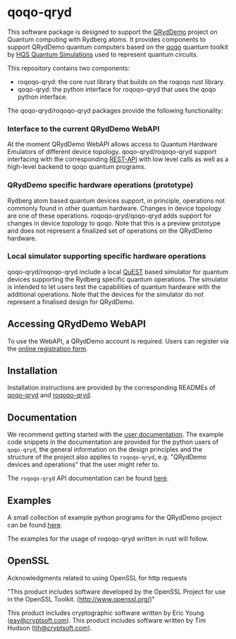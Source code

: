 # qoqo-qryd

This software package is designed to support the [QRydDemo](https://thequantumlaend.de/qryddemo/) project on Quantum computing with Rydberg atoms. It provides components to support QRydDemo quantum computers based on the [qoqo](https://github.com/HQSquantumsimulations/qoqo) quantum toolkit by [HQS Quantum Simulations](https://quantumsimulations.de) used to represent quantum circuits.

This repository contains two components:

* roqoqo-qryd: the core rust library that builds on the roqoqo rust library.
* qoqo-qryd: the python interface for roqoqo-qryd that uses the qoqo python interface.

The qoqo-qryd/roqoqo-qryd packages provide the following functionality:

### Interface to the current QRydDemo WebAPI

At the moment QRydDemo WebAPI allows access to Quantum Hardware Emulators of different device topology. qoqo-qryd/roqoqo-qryd support interfacing with the corresponding [REST-API](https://api.qryddemo.itp3.uni-stuttgart.de/docs) with low level calls as well as a high-level backend to qoqo quantum programs.

### QRydDemo specific hardware operations (prototype)

Rydberg atom based quantum devices support, in principle, operations not commonly found in other quantum hardware. Changes in device topology are one of these operations. roqoqo-qryd/qoqo-qryd adds support for changes in device topology to qoqo.
Note that this is a preview prototype and does not represent a finalized set of operations on the QRydDemo hardware.

### Local simulator supporting specific hardware operations

qoqo-qryd/roqoqo-qryd include a local [QuEST](https://github.com/QuEST-Kit/QuEST) based simulator for quantum devices supporting the Rydberg specific quantum operations. The simulator is intended to let users test the capabilities of quantum hardware with the additional operations. Note that the devices for the simulator do not represent a finalised design for QRydDemo.

## Accessing QRydDemo WebAPI

To use the WebAPI, a QRydDemo account is required. Users can register via the [online registration form](https://thequantumlaend.de/get-access/).

## Installation

Installation instructions are provided by the corresponding READMEs of [qoqo-qryd](https://github.com/HQSquantumsimulations/qoqo_qryd/blob/main/qoqo-qryd/README.md) and [roqoqo-qryd](https://github.com/HQSquantumsimulations/qoqo_qryd/blob/main/roqoqo-qryd/README.md).

## Documentation

We recommend getting started with the [user documentation](https://hqsquantumsimulations.github.io/qoqo_qryd/).
 The example code snippets in the documentation are provided for the python users of `qoqo-qryd`, the general information on the design principles and the structure of the project also applies to `roqoqo-qryd`, e.g. "QRydDemo devices and operations" that the user might refer to.

The `roqoqo-qryd` API documentation can be found [here](https://docs.rs/roqoqo-qryd/).

## Examples

A small collection of example python programs for the QRydDemo project can be found [here](https://github.com/HQSquantumsimulations/qoqo_qryd/tree/main/qoqo-qryd/examples).

The examples for the usage of roqoqo-qryd written in rust will follow.

## OpenSSL

Acknowledgments related to using OpenSSL for http requests

"This product includes software developed by the OpenSSL Project
for use in the OpenSSL Toolkit. (http://www.openssl.org/)"

This product includes cryptographic software written by Eric Young
(eay@cryptsoft.com).  This product includes software written by Tim
Hudson (tjh@cryptsoft.com).
